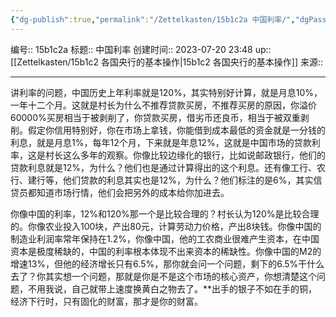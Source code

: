 ```yaml
---
{"dg-publish":true,"permalink":"/Zettelkasten/15b1c2a 中国利率/","dgPassFrontmatter":true}
---
```


编号:: 15b1c2a
标题:: 中国利率
创建时间:: 2023-07-20 23:48
up:: [[Zettelkasten/15b1c2 各国央行的基本操作\|15b1c2 各国央行的基本操作]]
来源:: 

---
讲利率的问题，中国历史上年利率就是120%，其实特别好计算，就是月息10%，一年十二个月。这就是村长为什么不推荐贷款买房，不推荐买房的原因，你溢价60000%买房相当于被剥削了，你贷款买房，借劣币还良币，相当于被双重剥削。假定你信用特别好，你在市场上拿钱，你能借到成本最低的资金就是一分钱的利息，就是月息1%，每年12个月，下来就是年息12%，这就是中国市场的贷款利率，这是村长这么多年的观察。你像比较边缘化的银行，比如说邮政银行，他们的贷款利息就是12%，为什么？他们也是通过计算得出的这个利息。还有像工行、农行、建行等，他们贷款的利息其实也是12%，为什么？他们标注的是6%，其实信贷员都知道市场行情，他们会把另外的成本给你加进去。

你像中国的利率，12%和120%那一个是比较合理的？村长认为120%是比较合理的。你像农业投入100块，产出80元，计算劳动力价格，产出8块钱。你像中国的制造业利润率常年保持在1.2%，你像中国，他的工农商业很难产生资本，在中国资本是极度稀缺的，中国的利率根本体现不出来资本的稀缺性。你像中国的M2的增速13%，但他的经济增长只有6.5%，那你就会问一个问题，剩下的6.5%干什么去了？你其实想一个问题，那就是你是不是这个市场的核心资产，你想清楚这个问题，不用我说，自己就带上速度换黄白之物去了。**出手的银子不如在手的铜，经济下行时，只有固化的财富，那才是你的财富。